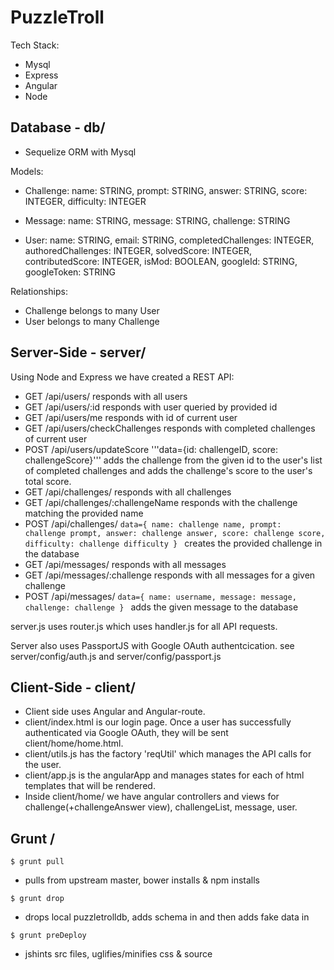 # PuzzleTroll

Tech Stack:
- Mysql
- Express
- Angular
- Node

## Database - db/
- Sequelize ORM with Mysql

Models:
- Challenge:
  name: STRING,
  prompt: STRING,
  answer: STRING,
  score: INTEGER,
  difficulty: INTEGER

- Message: 
  name: STRING,
  message: STRING,
  challenge: STRING

- User:
  name: STRING,
  email: STRING,
  completedChallenges: INTEGER,
  authoredChallenges: INTEGER,
  solvedScore: INTEGER,
  contributedScore: INTEGER,
  isMod: BOOLEAN,
  googleId: STRING,
  googleToken: STRING

Relationships:
  - Challenge belongs to many User
  - User belongs to many Challenge


## Server-Side - server/
Using Node and Express we have created a REST API:
- GET /api/users/      responds with all users
- GET /api/users/:id  responds with user queried by provided id
- GET /api/users/me   responds with id of current user
- GET /api/users/checkChallenges    responds with completed challenges of current user
- POST /api/users/updateScore '''data={id: challengeID, score: challengeScore}''' adds the challenge from the given id to the user's list of completed challenges and adds the challenge's score to the user's total score.
- GET /api/challenges/  responds with all challenges
- GET /api/challenges/:challengeName  responds with the challenge matching the provided name
- POST /api/challenges/ ```data={
  name: challenge name,
  prompt: challenge prompt,
  answer: challenge answer,
  score: challenge score,
  difficulty: challenge difficulty
} ```
creates the provided challenge in the database
- GET /api/messages/  responds with all messages
- GET /api/messages/:challenge responds with all messages for a given challenge
- POST /api/messages/ ```data={
  name: username,
  message: message,
  challenge: challenge
} ``` adds the given message to the database

server.js uses router.js which uses handler.js for all API requests.

Server also uses PassportJS with Google OAuth authentcication. see server/config/auth.js and server/config/passport.js

## Client-Side - client/
- Client side uses Angular and Angular-route.
- client/index.html is our login page. Once a user has successfully authenticated via Google OAuth, they will be sent client/home/home.html.
- client/utils.js has the factory 'reqUtil' which manages the API calls for the user.
- client/app.js is the angularApp and manages states for each of html templates that will be rendered.
- Inside client/home/ we have angular controllers and views for challenge(+challengeAnswer view), challengeList, message, user.


## Grunt / 
```
$ grunt pull
```
- pulls from upstream master, bower installs & npm installs
```
$ grunt drop
```
- drops local puzzletrolldb, adds schema in and then adds fake data in
```
$ grunt preDeploy
```
- jshints src files, uglifies/minifies css & source

